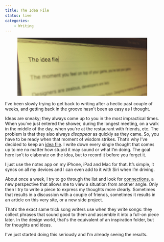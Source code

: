 ```yaml
---
title: The Idea File
status: live
categories:
	- Writing
---
```


<figure>
	<img src="/assets/articles/the-idea-file/the-idea-file.jpg" alt="">
</figure>

I've been slowly trying to get back to writing after a hectic past couple of weeks, and getting back in the groove hasn't been as easy as I thought.

Ideas are sneaky; they always come up to you in the most impractical times. When you've just entered the shower, during the longest meeting, on a walk in the middle of the day, when you're at the restaurant with friends, etc. The problem is that they also always *disappear* as quickly as they came. So, you have to be ready when that moment of wisdom strikes. That’s why I’ve decided to keep an [idea file][idea file]. I write down every single thought that comes up to me no matter how stupid it may sound or what I’m doing. The goal here isn’t to elaborate on the idea, but to record it before you forget it.

<!--more-->

I just use the notes app on my iPhone, iPad and Mac for that. It’s simple, it syncs on all my devices and I can even add to it with Siri when I’m driving.

About once a week, I try to go through the list and look for [connections][connect the dots], a new perspective that allows me to view a situation from another angle. Only then I try to write a piece to express my thoughts more clearly. Sometimes that results in a discussion with a couple of friends, sometimes it results in an article on this very site, or a new side project.

That’s the exact same trick song writers use when they write songs: they collect phrases that sound good to them and assemble it into a full-on piece later. In the design world, that's the equivalent of an inspiration folder, but for thoughts and ideas.

I've just started doing this seriously and I'm already seeing the results.

[idea file]: /articles/the-idea-file
[connect the dots]: http://www.youtube.com/watch?v=UF8uR6Z6KLc